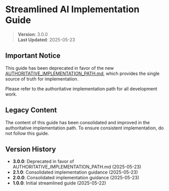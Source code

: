 

# Streamlined AI Implementation Guide

> **Version**: 3.0.0  
> **Last Updated**: 2025-05-23

## Important Notice

This guide has been deprecated in favor of the new [AUTHORITATIVE_IMPLEMENTATION_PATH.md](AUTHORITATIVE_IMPLEMENTATION_PATH.md), which provides the single source of truth for implementation.

Please refer to the authoritative implementation path for all development work.

## Legacy Content

The content of this guide has been consolidated and improved in the authoritative implementation path. To ensure consistent implementation, do not follow this guide.

## Version History

- **3.0.0**: Deprecated in favor of AUTHORITATIVE_IMPLEMENTATION_PATH.md (2025-05-23)
- **2.1.0**: Consolidated implementation guidance (2025-05-23)
- **2.0.0**: Consolidated implementation guidance (2025-05-23)
- **1.0.0**: Initial streamlined guide (2025-05-22)


